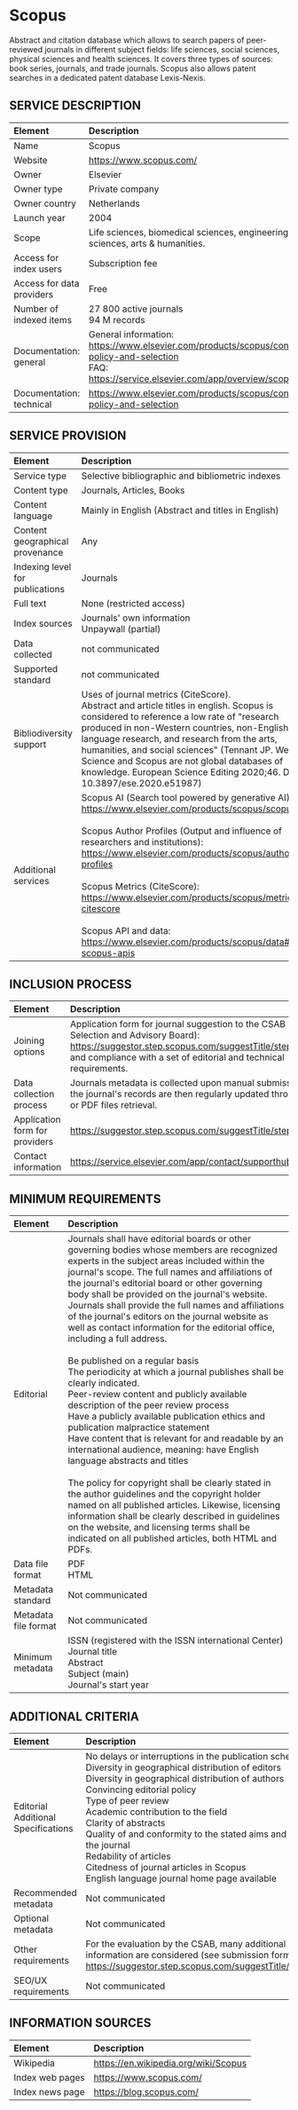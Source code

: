 # Scopus

Abstract and citation database which allows to search papers of peer-reviewed journals in different subject fields: life sciences, social sciences, physical sciences and health sciences. It covers three types of sources: book series, journals, and trade journals. Scopus also allows patent searches in a dedicated patent database Lexis-Nexis.


## SERVICE DESCRIPTION

| Element | Description |
| :- | :- |
| Name | Scopus |
| Website | https://www.scopus.com/ |
| Owner | Elsevier |
| Owner type | Private company |
| Owner country | Netherlands |
| Launch year | 2004 |
| Scope | Life sciences, biomedical sciences, engineering, social sciences, arts & humanities. |
| Access for index users | Subscription fee |
| Access for data providers | Free |
| Number of indexed items | 27 800 active journals<br>94 M records |
| Documentation: general | General information:<br>https://www.elsevier.com/products/scopus/content/content-policy-and-selection  <br>FAQ:<br>https://service.elsevier.com/app/overview/scopus/     |
| Documentation: technical | https://www.elsevier.com/products/scopus/content/content-policy-and-selection |

## SERVICE PROVISION

| Element | Description |
| :- | :- |
| Service type | Selective bibliographic and bibliometric indexes  |
| Content type | Journals, Articles, Books |
| Content language | Mainly in English (Abstract and titles in English) |
| Content geographical provenance | Any |
| Indexing level for publications | Journals |
| Full text | None (restricted access) |
| Index sources | Journals' own information<br>Unpaywall (partial) |
| Data collected | not communicated |
| Supported standard | not communicated |
| Bibliodiversity support | Uses of journal metrics (CiteScore).<br>Abstract and article titles in english. Scopus is considered to reference a low rate of "research produced in non-Western countries, non-English language research, and research from the arts, humanities, and social sciences" (Tennant JP. Web of Science and Scopus are not global databases of knowledge. European Science Editing 2020;46. DOI: 10.3897/ese.2020.e51987) |
| Additional services | Scopus AI (Search tool powered by generative AI):<br>https://www.elsevier.com/products/scopus/scopus-ai <br><br>Scopus Author Profiles (Output and influence of researchers and institutions):<br>https://www.elsevier.com/products/scopus/author-profiles <br><br>Scopus Metrics (CiteScore):<br>https://www.elsevier.com/products/scopus/metrics#3-citescore <br><br>Scopus API and data:<br>https://www.elsevier.com/products/scopus/data#2-scopus-apis |

## INCLUSION PROCESS

| Element | Description |
| :- | :- |
| Joining options | Application form for journal suggestion to the CSAB (Content Selection and Advisory Board):<br>https://suggestor.step.scopus.com/suggestTitle/step1.cfm and compliance with a set of editorial and technical requirements. |
| Data collection process | Journals metadata is collected upon manual submission, and the journal's records are then regularly updated through XML or PDF files retrieval. |
| Application form for providers | https://suggestor.step.scopus.com/suggestTitle/step1.cfm  |
| Contact information | https://service.elsevier.com/app/contact/supporthub/scopus/ |

## MINIMUM REQUIREMENTS

| Element | Description |
| :- | :- |
| Editorial | Journals shall have editorial boards or other governing bodies whose members are recognized experts in the subject areas included within the journal's scope. The full names and affiliations of the journal's editorial board or other governing body shall be provided on the journal's website.<br>Journals shall provide the full names and affiliations of the journal's editors on the journal website as well as contact information for the editorial office, including a full address.<br><br>Be published on a regular basis<br>The periodicity at which a journal publishes shall be clearly indicated.<br>Peer-review content and publicly available description of the peer review process<br>Have a publicly available publication ethics and publication malpractice statement<br>Have content that is relevant for and readable by an international audience, meaning: have English language abstracts and titles<br><br>The policy for copyright shall be clearly stated in the author guidelines and the copyright holder named on all published articles. Likewise, licensing information shall be clearly described in guidelines on the website, and licensing terms shall be indicated on all published articles, both HTML and PDFs. |
| Data file format | PDF<br>HTML |
| Metadata standard | Not communicated |
| Metadata file format | Not communicated |
| Minimum metadata | ISSN (registered with the ISSN international Center)<br>Journal title<br>Abstract<br>Subject (main)<br>Journal's start year |

## ADDITIONAL CRITERIA

| Element | Description |
| :- | :- |
| Editorial Additional Specifications | No delays or interruptions in the publication schedule<br>Diversity in geographical distribution of editors<br>Diversity in geographical distribution of authors<br>Convincing editorial policy<br>Type of peer review<br>Academic contribution to the field<br>Clarity of abstracts<br>Quality of and conformity to the stated aims and scope of the journal<br>Redability of articles<br>Citedness of journal articles in Scopus<br> English language journal home page available |
| Recommended metadata | Not communicated |
| Optional metadata | Not communicated |
| Other requirements | For the evaluation by the CSAB, many additional information are considered (see submission form: https://suggestor.step.scopus.com/suggestTitle/step1.cfm |
| SEO/UX requirements | Not communicated |

## INFORMATION SOURCES

| Element | Description |
| :- | :- |
| Wikipedia | https://en.wikipedia.org/wiki/Scopus  |
| Index web pages | https://www.scopus.com/ |
| Index news page | https://blog.scopus.com/ |